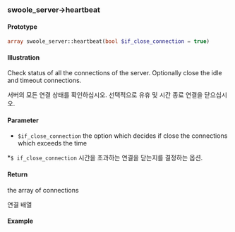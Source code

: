 ### swoole_server->heartbeat

#### Prototype

```php
array swoole_server::heartbeat(bool $if_close_connection = true)
```

#### Illustration

Check status of all the connections of the server. Optionally close the idle and timeout connections.

서버의 모든 연결 상태를 확인하십시오. 선택적으로 유휴 및 시간 종료 연결을 닫으십시오.

#### Parameter

* `$if_close_connection`	the option which decides if close the connections which exceeds the time

*`$ if_close_connection` 시간을 초과하는 연결을 닫는지를 결정하는 옵션.

#### Return

the array of connections

연결 배열

#### Example
